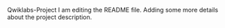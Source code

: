 Qwiklabs-Project
I am editing the README file. Adding some more details about the 
project description.
